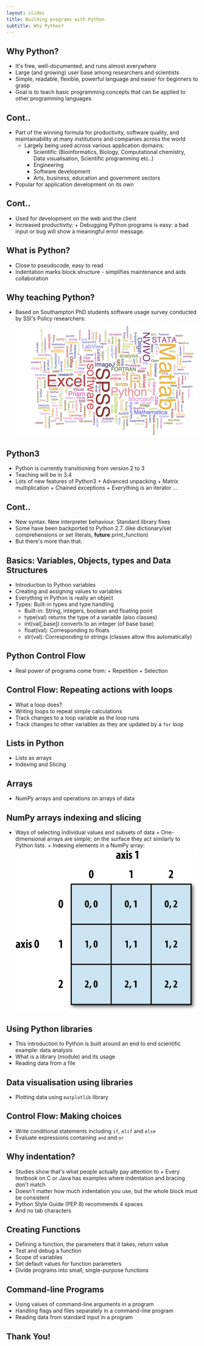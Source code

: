 ```yaml
---
layout: slides
title: Building programs with Python	
subtitle: Why Python?
---
```


## Why Python?

- It's free, well-documented, and runs almost everywhere
- Large (and growing) user base among researchers and scientists
- Simple, readable, flexible, powerful language and easier for beginners to grasp 
- Goal is to teach basic programming concepts that can be applied to other programming languages

## Cont..

- Part of the winning formula for productivity, software quality, and maintainability at many institutions and companies across the world
    + Largely being used across various application domains:
         + Scientific (Bioinformatics, Biology, Computational chemistry, Data visualisation, Scientific programming etc..)
         + Engineering
         + Software development
         + Arts, business, education and government sectors
- Popular for application development on its own

## Cont..

- Used for development on the web and the client 
- Increased productivity:
      + Debugging Python programs is easy: a bad input or bug will show a meaningful error message.
      
## What is Python?	

- Close to pseudocode, easy to read
- Indentation marks block structure - simplifies maintenance and aids collaboration
      
## Why teaching Python?

- Based on Southampton PhD students software usage survey conducted by SSI's Policy researchers:
     ![Software survey word cloud](img/wordle2.png)

## Python3

- Python is currently transitioning from version 2 to 3
- Teaching will be in 3.4
- Lots of new features of Python3
      + Advanced unpacking
      + Matrix multiplication
      + Chained exceptions
      + Everything is an iterator ...

## Cont..

- New syntax. New interpreter behaviour. Standard library fixes      
- Some have been backported to Python 2.7. (like dictionary/set comprehensions or set literals,
__future__.print_function)
- But there's more than that.
     
## Basics: Variables, Objects, types and Data Structures

- Introduction to Python variables
- Creating and assigning values to variables
- Everything in Python is really an object
- Types: Built-in types and type handling
     + Built-in: String, integers, boolean and floating point
     + type(val) returns the type of a variable (also classes)  
     + int(val[,base]) converts to an integer (of base base)
     + float(val): Corresponding to floats
     + str(val): Corresponding to strings (classes allow this automatically)

## Python Control Flow

- Real power of programs come from:
      + Repetition
      + Selection
      
## Control Flow: Repeating actions with loops

-  What a loop does?
-  Writing loops to repeat simple calculations
-  Track changes to a loop variable as the loop runs
-  Track changes to other variables as they are updated by a `for` loop      
      
## Lists in Python

-  Lists as arrays
-  Indexing and Slicing      
      
## Arrays

-  NumPy arrays and operations on arrays of data

## NumPy arrays indexing and slicing

-  Ways of selecting individual values and subsets of data
       + One-dimensional arrays are simple; on the surface they act similarly to Python lists.
       + Indexing elements in a  NumPy array:
            ![Indexing 2D Numpy array](img/indexing2darray.png) 
   

## Using Python libraries

-  This introduction to Python is built around an end to end scientific example: data analysis
-  What is a library (module) and its usage
-  Reading data from a file

## Data visualisation using libraries

-  Plotting data using `matplotlib` library

## Control Flow: Making choices

-  Write conditional statements including `if`, `elif` and `else` 
-  Evaluate expressions containing `and` and `or`

## Why indentation?

-  Studies show that's what people actually pay attention to
       + Every textbook on C or Java has examples where indentation and bracing don't match
-  Doesn't matter how much indentation you use, but the whole block must be consistent     
-  Python Style Guide (PEP 8) recommends 4 spaces 
-  And no tab characters
  
## Creating Functions

-  Defining a function, the parameters that it takes, return value
-  Test and debug a function
-  Scope of variables
-  Set default values for function parameters
-  Divide programs into small, single-purpose functions

## Command-line Programs

-  Using values of command-line arguments in a program
-  Handling flags and files separately in a command-line program
-  Reading data from standard input in a program 

##  Thank You!